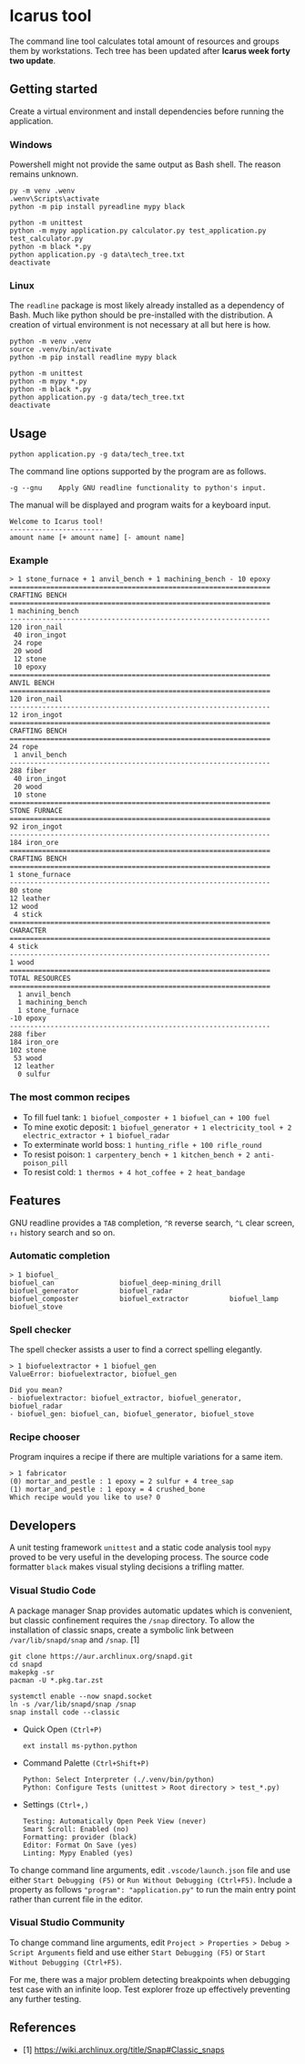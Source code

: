 # Icarus tool

The command line tool calculates total amount of resources and groups them by workstations. Tech tree has been updated after **Icarus week forty two update**.

## Getting started

Create a virtual environment and install dependencies before running the application.

### Windows

Powershell might not provide the same output as Bash shell. The reason remains unknown.

```
py -m venv .wenv
.wenv\Scripts\activate
python -m pip install pyreadline mypy black

python -m unittest
python -m mypy application.py calculator.py test_application.py test_calculator.py
python -m black *.py
python application.py -g data\tech_tree.txt
deactivate
```

### Linux

The `readline` package is most likely already installed as a dependency of Bash. Much like python should be pre-installed with the distribution. A creation of virtual environment is not necessary at all but here is how.

```
python -m venv .venv
source .venv/bin/activate
python -m pip install readline mypy black

python -m unittest
python -m mypy *.py
python -m black *.py
python application.py -g data/tech_tree.txt
deactivate
```

## Usage

```
python application.py -g data/tech_tree.txt
```

The command line options supported by the program are as follows.

```
-g --gnu    Apply GNU readline functionality to python's input.
```

The manual will be displayed and program waits for a keyboard input.

```
Welcome to Icarus tool!
-----------------------
amount name [+ amount name] [- amount name]
```

### Example

```
> 1 stone_furnace + 1 anvil_bench + 1 machining_bench - 10 epoxy
================================================================
CRAFTING BENCH
================================================================
1 machining_bench
----------------------------------------------------------------
120 iron_nail
 40 iron_ingot
 24 rope
 20 wood
 12 stone
 10 epoxy
================================================================
ANVIL BENCH
================================================================
120 iron_nail
----------------------------------------------------------------
12 iron_ingot
================================================================
CRAFTING BENCH
================================================================
24 rope
 1 anvil_bench
----------------------------------------------------------------
288 fiber
 40 iron_ingot
 20 wood
 10 stone
================================================================
STONE FURNACE
================================================================
92 iron_ingot
----------------------------------------------------------------
184 iron_ore
================================================================
CRAFTING BENCH
================================================================
1 stone_furnace
----------------------------------------------------------------
80 stone
12 leather
12 wood
 4 stick
================================================================
CHARACTER
================================================================
4 stick
----------------------------------------------------------------
1 wood
================================================================
TOTAL RESOURCES
================================================================
  1 anvil_bench
  1 machining_bench
  1 stone_furnace
-10 epoxy
----------------------------------------------------------------
288 fiber
184 iron_ore
102 stone
 53 wood
 12 leather
  0 sulfur
```

### The most common recipes

- To fill fuel tank: `1 biofuel_composter + 1 biofuel_can + 100 fuel`
- To mine exotic deposit: `1 biofuel_generator + 1 electricity_tool + 2 electric_extractor + 1 biofuel_radar`
- To exterminate world boss: `1 hunting_rifle + 100 rifle_round`
- To resist poison: `1 carpentery_bench + 1 kitchen_bench + 2 anti-poison_pill`
- To resist cold: `1 thermos + 4 hot_coffee + 2 heat_bandage`

## Features

GNU readline provides a `TAB` completion, `^R` reverse search, `^L` clear screen, `↑↓` history search and so on.

### Automatic completion

```
> 1 biofuel_
biofuel_can                biofuel_deep-mining_drill  biofuel_generator          biofuel_radar              
biofuel_composter          biofuel_extractor          biofuel_lamp               biofuel_stove
```

### Spell checker

The spell checker assists a user to find a correct spelling elegantly.

```
> 1 biofuelextractor + 1 biofuel_gen
ValueError: biofuelextractor, biofuel_gen

Did you mean?
- biofuelextractor: biofuel_extractor, biofuel_generator, biofuel_radar
- biofuel_gen: biofuel_can, biofuel_generator, biofuel_stove
```

### Recipe chooser

Program inquires a recipe if there are multiple variations for a same item.

```
> 1 fabricator
(0) mortar_and_pestle : 1 epoxy = 2 sulfur + 4 tree_sap
(1) mortar_and_pestle : 1 epoxy = 4 crushed_bone
Which recipe would you like to use? 0
```

## Developers

A unit testing framework `unittest` and a static code analysis tool `mypy` proved to be very useful in the developing process. The source code formatter `black` makes visual styling decisions a trifling matter.

### Visual Studio Code

A package manager Snap provides automatic updates which is convenient, but classic confinement requires the `/snap` directory. To allow the installation of classic snaps, create a symbolic link between `/var/lib/snapd/snap` and `/snap`. [1]

```
git clone https://aur.archlinux.org/snapd.git
cd snapd
makepkg -sr
pacman -U *.pkg.tar.zst

systemctl enable --now snapd.socket
ln -s /var/lib/snapd/snap /snap
snap install code --classic
```

- Quick Open `(Ctrl+P)`

      ext install ms-python.python

- Command Palette `(Ctrl+Shift+P)`

      Python: Select Interpreter (./.venv/bin/python)
      Python: Configure Tests (unittest > Root directory > test_*.py)

- Settings `(Ctrl+,)`

      Testing: Automatically Open Peek View (never)
      Smart Scroll: Enabled (no)
      Formatting: provider (black)
      Editor: Format On Save (yes)
      Linting: Mypy Enabled (yes)

To change command line arguments, edit `.vscode/launch.json` file and use either `Start Debugging (F5)` or `Run Without Debugging (Ctrl+F5)`. Include a property as follows `"program": "application.py"` to run the main entry point rather than current file in the editor.

### Visual Studio Community

To change command line arguments, edit `Project > Properties > Debug > Script Arguments` field and use either `Start Debugging (F5)` or `Start Without Debugging (Ctrl+F5)`.

For me, there was a major problem detecting breakpoints when debugging test case with an infinite loop. Test explorer froze up effectively preventing any further testing.

## References

- [1] <https://wiki.archlinux.org/title/Snap#Classic_snaps>